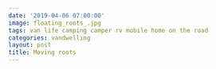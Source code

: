 ```yaml
---
date: '2019-04-06 07:00:00'
image: floating_roots_.jpg
tags: van life camping camper rv mobile home on the road
categories: vandwelling
layout: post
title: Moving roots
---
```


